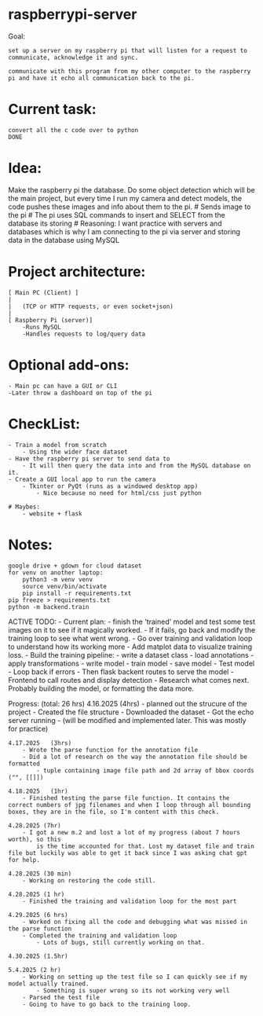 # raspberrypi-server

Goal:

    set up a server on my raspberry pi that will listen for a request to communicate, acknowledge it and sync. 

    communicate with this program from my other computer to the raspberry pi and have it echo all communication back to the pi. 


# Current task: 
    convert all the c code over to python 
    DONE

# Idea:
Make the raspberry pi the database. Do some object detection which will be the main project, but every time I run my camera and detect models, the code pushes these images and info about them to the pi. 
    # Sends image to the pi
        # The pi uses SQL commands to insert and SELECT from the database its storing 
    # Reasoning:
        I want practice with servers and databases which is why I am connecting to the pi via server and storing data in the database using MySQL



# Project architecture:
    [ Main PC (Client) ]
    |
    |   (TCP or HTTP requests, or even socket+json)
    |
    [ Raspberry Pi (server)]
        -Runs MySQL
        -Handles requests to log/query data

# Optional add-ons:
    - Main pc can have a GUI or CLI
    -Later throw a dashboard on top of the pi

# CheckList:
    - Train a model from scratch
        - Using the wider face dataset
    - Have the raspberry pi server to send data to
        - It will then query the data into and from the MySQL database on it.
    - Create a GUI local app to run the camera
        - Tkinter or PyQt (runs as a windowed desktop app)
            - Nice because no need for html/css just python

    # Maybes:
        - website + flask

# Notes:
    google drive + gdown for cloud dataset
    for venv on another laptop: 
        python3 -m venv venv
        source venv/bin/activate
        pip install -r requirements.txt
    pip freeze > requirements.txt
    python -m backend.train





ACTIVE TODO:
    - Current plan: 
        - finish the 'trained' model and test some test images on it to see if it magically worked. 
        - If it fails, go back and modify the training loop to see what went wrong. 
    - Go over training and validation loop to understand how its working more
    - Add matplot data to visualize training loss. 
    - Build the training pipeline:
        - write a dataset class 
        - load annotations
        - apply transformations
        - write model
        - train model
        - save model
    - Test model
    - Loop back if errors
    - Then flask backent routes to serve the model
    - Frontend to call routes and display detection
    - Research what comes next. Probably building the model, or formatting the data more.

Progress: (total: 26 hrs)
    4.16.2025   (4hrs)
        - planned out the strucure of the project
        - Created the file structure
        - Downloaded the dataset
        - Got the echo server running 
            - (will be modified and implemented later. This was mostly for practice)
    
    4.17.2025   (3hrs)
        - Wrote the parse function for the annotation file
        - Did a lot of research on the way the annotation file should be formatted
            - tuple containing image file path and 2d array of bbox coords ("", [[]])

    4.18.2025   (1hr)
        - Finished testing the parse file function. It contains the correct numbers of jpg filenames and when I loop through all bounding boxes, they are in the file, so I'm content with this check. 

    4.28.2025 (7hr)
        - I got a new m.2 and lost a lot of my progress (about 7 hours worth), so this
            is the time accounted for that. Lost my dataset file and train file but luckily was able to get it back since I was asking chat gpt for help. 
            
    4.28.2025 (30 min)
        - Working on restoring the code still.
    
    4.28.2025 (1 hr)
        - Finished the training and validation loop for the most part

    4.29.2025 (6 hrs)
        - Worked on fixing all the code and debugging what was missed in the parse function
        - Completed the training and validation loop
            - Lots of bugs, still currently working on that.

    4.30.2025 (1.5hr)

    5.4.2025 (2 hr)
        - Working on setting up the test file so I can quickly see if my model actually trained. 
            - Something is super wrong so its not working very well
        - Parsed the test file
        - Going to have to go back to the training loop. 





